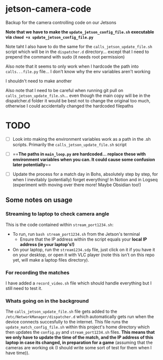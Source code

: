 # jetson-camera-code
Backup for the camera controlling code on our Jetsons

**Note that we have to make the `update_jetson_config_file.sh` executable via `chmod +x update_jetson_config_file.py`**

Note taht I also have to do the same for the `calls_jetson_update_file.sh` script which will be in the `dispatcher.d` directory... except that I need to prepend the 
command with sudo (it needs root permission)

Also note that it seems to only work when I hardcode the path into `calls...file.py` file... I don't know why the env variables aren't working

I shouldn't need to make another 

Also note that I need to be careful when running git pull on `calls_jetson_update_file.sh`... even though the main copy will be in the dispatcher.d folder it would be best not to change the original too much, otherwise I could accidentally changed the hardcoded filepaths 

# TODO 

- [ ] Look into making the environment variables work as a path in the .sh scripts. Primarily the `calls_jetson_update_file.sh` script

- [ ] ==**The paths in `main_loop.py` are hardcoded... replace these with environment variables when you can. It could cause some confusion later potentially**==

- [ ] Update the process for a match day in Bohs, absolutely step by step, for when I inevitably (potentially) forget everything! In Notion and in Logseq (experiment with moving over there more! Maybe Obsidian too!) 

## Some notes on usage
### Streaming to laptop to check camera angle
This is the code contained within `stream_port1234.sh`:
- To run, run `bash stream_port1234.sh` from the Jetson's terminal 
  - Ensure that the IP address within the script equals your **local IP address (ie your laptop's!)**
- On your laptop, run the `stream1234.sdp` file, just click on it if you have it on your desktop, or open it with VLC player (note this isn't on this repo yet, will make a laptop files directory).

### For recording the matches 

I have added a `record_video.sh` file which should handle everything but 
I still need to test it. 

### Whats going on in the background

The `calls_jetson_update_file.sh` file gets added to the `/etc/NetworkManager/dispatcher.d` which automatically gets run when the device connects succesfully to the internet. This file runs the `update_match_config_file.sh` within this project's home directory which then updates the `config.py` and `stream_port1234.sh` files. 
**This means that we only have to update the time of the match, and the IP address of this laptop in case its changed, in preparation for a game** (assuming that the cameras are working ok (I should write some sort of test for them when I have time)). 





